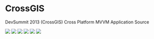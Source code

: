 CrossGIS
========

DevSummit 2013 (CrossGIS) Cross Platform MVVM Application Source

<img src="Screenshots/Screen1.jpg"/>
<img src="Screenshots/Screen2.jpg"/>
<img src="Screenshots/Screen3.jpg"/>
<img src="Screenshots/Screen4.jpg"/>
<img src="Screenshots/Screen5.jpg"/>
<img src="Screenshots/Screen6.jpg"/>